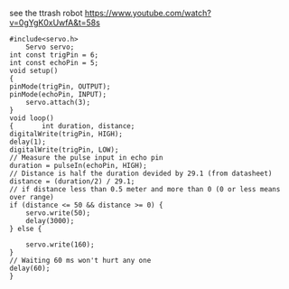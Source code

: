 see the ttrash robot https://www.youtube.com/watch?v=0gYgK0xUwfA&t=58s

	#include<servo.h>
        Servo servo;
	int const trigPin = 6;
	int const echoPin = 5;
	void setup()
	{
	pinMode(trigPin, OUTPUT); 
	pinMode(echoPin, INPUT); 
        servo.attach(3);
	}
	void loop()
	{       int duration, distance;
	digitalWrite(trigPin, HIGH); 
	delay(1);
	digitalWrite(trigPin, LOW);
	// Measure the pulse input in echo pin
	duration = pulseIn(echoPin, HIGH);
	// Distance is half the duration devided by 29.1 (from datasheet)
	distance = (duration/2) / 29.1;
	// if distance less than 0.5 meter and more than 0 (0 or less means over range) 
    if (distance <= 50 && distance >= 0) {
    	servo.write(50);
        delay(3000);
    } else {
    	
    	servo.write(160);
    }
    // Waiting 60 ms won't hurt any one
    delay(60);
	}﻿
